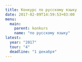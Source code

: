 ```yaml
---
title: Конкурс по русскому языку
date: 2017-02-09T14:59:53+03:00
menu:
  main:
    parent: konkurs
    name: "по русскому языку"
latest: 
  year: "2017"
  tour: "4"
  deadline: "1 декабря"
---
```

